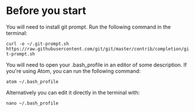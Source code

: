 # Before you start

You will need to install git prompt. Run the following command in the terminal:

```curl -o ~/.git-prompt.sh https://raw.githubusercontent.com/git/git/master/contrib/completion/git-prompt.sh```

You will need to open your .bash_profile in an editor of some description. If you're using Atom, you can run the following command:

```atom ~/.bash_profile```

Alternatively you can edit it directly in the terminal with:

```nano ~/.bash_profile```
